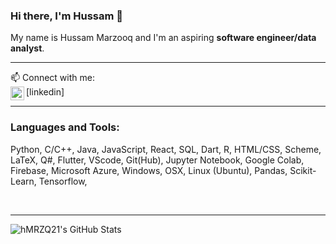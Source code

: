 ### Hi there, I'm Hussam 🫡 <br> <!-- link to porfolio site -->
My name is Hussam Marzooq and I'm an aspiring **software engineer/data analyst**.

<!--
I'm a Husband, Father, Developer, and Teacher!

- 🔭 I’m currently working on 
- 🌱 I’m currently learning everything [laughing emojis]
- 👯 I’m looking to collaborate with other developers on projects/jobs
- ⚡ Fun fact: I love cooking and gaming

- 2024 goals: Contribute more to Open Source projects
- 🤔 I’m looking for help with ...
- 💬 Ask me about ...
-->
<hr>
📫 Connect with me: <br>
<img align="left" alt="hMRZQ21 | LinkedIn" width="22px" src="https:cdn.jsdelivr.net/npm/simple-icons@v3/icons.svg"/>[linkedin]
<!-- portfolio, YT -->
<br><hr>

### Languages and Tools: <br>
Python, C/C++, Java, JavaScript, React, SQL, Dart, R, HTML/CSS, Scheme, LaTeX, Q#,
Flutter, VScode, Git(Hub), Jupyter Notebook, Google Colab, Firebase, Microsoft Azure, Windows, OSX, Linux (Ubuntu), Pandas, Scikit-Learn, Tensorflow,
<!-- others missing too. use images for them -->

<br><hr>
<img align="left" alt="hMRZQ21's GitHub Stats" src="https://github-readme-stats.vercel.app/api?username=hMRZQ21&show_icons=true&hide_border=true"/>

[linkedin]: https://www.linkedin.com/in/hussam-m/
<!-- ### Blog Posts -->
<!-- BLOG-POST-LIST:START -->
<!-- BLOG-POST-LIST:END -->

<!-- YT video for GitHub readme customizations:
https://www.youtube.com/watch?v=ECuqb5Tv9qI -->

<!--
![Top Langs](https://github-readme-stats.vercel.app/api/top-langs/?username=hMRZQ21&theme=transparent)
![Anurag's GitHub stats](https://github-readme-stats.vercel.app/api?username=hMRZQ21&show_icons=true&theme=transparent)
-->
